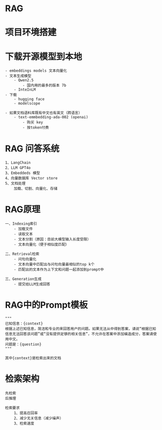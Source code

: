 # RAG
# 项目环境搭建
# 下载开源模型到本地
    - embeddings models 文本向量化
    - 文本生成模型
        - Qwen2.5
            - 国内用的最多的版本 7b
        - InteInLM
    - 下载
        - hugging face
        - modelscope
    
    - 如果文档语料库既有中文也有英文（跨语言）
        - text-emmbedding-ada-002 (openai)
            - 购买 key
            - 按token付费

# RAG 问答系统
    1、LangChain
    2、LLM GPT4o
    3、Embeddeds 模型
    4、向量数据库 Vector store
    5、文档处理
        加载、切割、向量化、存储

# RAG原理
    一、Indexing索引       
        - 加载文件
        - 读取文本
        - 文本分割（原因：目前大模型输入长度受限）
        - 文本向量化（便于相似度匹配）

    二、Retrieval检索  
        - 问句向量化
        - 文本向量中匹配出与问句向量最相似的top k个
        - 匹配出的文本作为上下文和问题一起添加到prompt中

    三、Generation生成
        - 提交给LLM生成回答

# RAG中的Prompt模板

```
"""
已知信息：{context}
根据上述已知信息，简洁和专业的来回答用户的问题。如果无法从中得到答案，请说“根据已知信息无法回答该问题”或“没有提供足够的相关信息”，不允许在答案中添加编造成分，答案请使用中文。
问题是：{question}
"""

其中{context}是检索出来的文档
```

# 检索架构
    先检索
    后推理

    检索要求
        1、提高召回率
        2、减少无关信息（减少噪声）
        3、检索速度
